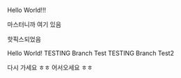
Hello World!!!

마스터니까 여기 있음

핫픽스되었음

Hello World!
TESTING Branch Test
TESTING Branch Test2


다시 가세요 ㅎㅎ
어서오세요 ㅎㅎ
